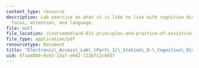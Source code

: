 ```yaml
---
content_type: resource
description: Lab exercise on what it is like to live with cognitive disabilities affecting
  focus, attention, and language.
file: null
file_location: /coursemedia/6-811-principles-and-practice-of-assistive-technology-fall-2014/8faa48b00c0313a7e042722bfc2c9d37_MIT6_811F14_CongitiveDisb.pdf
file_type: application/pdf
resourcetype: Document
title: "Electronic\_Access\_Lab\_(Part\_1)\_Station\_D:\_Cognitive\_Disability"
uid: 8faa48b0-0c03-13a7-e042-722bfc2c9d37
---
```

